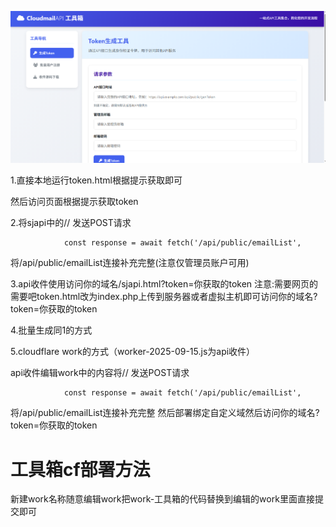 ![image](https://github.com/banfeng-git/cloudmail-api/blob/main/%E6%89%B9%E6%B3%A8%202025-09-17%20105648.png)
 
 1.直接本地运行token.html根据提示获取即可
 
然后访问页面根据提示获取token

 2.将sjapi中的// 发送POST请求
 
                const response = await fetch('/api/public/emailList', 
                
将/api/public/emailList连接补充完整(注意仅管理员账户可用)

 3.api收件使用访问你的域名/sjapi.html?token=你获取的token  注意:需要网页的需要吧token.html改为index.php上传到服务器或者虚拟主机即可访问你的域名?token=你获取的token 
 
 4.批量生成同1的方式 
 
5.cloudflare  work的方式（worker-2025-09-15.js为api收件）

 api收件编辑work中的内容将// 发送POST请求
 
                const response = await fetch('/api/public/emailList', 
                
将/api/public/emailList连接补充完整 然后部署绑定自定义域然后访问你的域名?token=你获取的token 

# 工具箱cf部署方法
新建work名称随意编辑work把work-工具箱的代码替换到编辑的work里面直接提交即可
